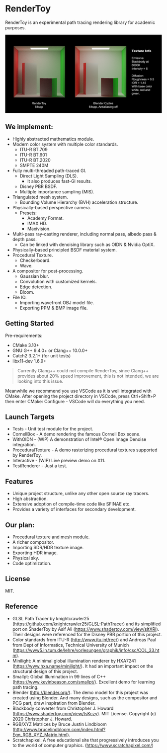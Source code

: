 # RenderToy
RenderToy is an experimental path tracing rendering library for academic purposes.

![comparison](./docs/comparison.png)

## We implement:
* Highly abstracted mathematics module.
* Modern color system with multiple color standards.
    * ITU-R BT.709
    * ITU-R BT.601
    * ITU-R BT.2020
    * SMPTE 240M
* Fully multi-threaded path-traced GI.
    * Direct Light Sampling (DLS).
        * It also produces fast-GI results.
    * Disney PBR BSDF.
    * Multiple importance sampling (MIS).
* Triangulated mesh system.
    * Bounding Volume Hierarchy (BVH) acceleration structure.
* Physically-based perspective camera.
    * Presets:
        * Academy Format.
        * IMAX HD.
        * Maxivision.
* Multi-pass ray-casting renderer, including normal pass, albedo pass & depth pass.
    * Can be linked with denoising library such as OIDN & Nvidia OptiX.
* Physically-based principled BSDF material system.
* Procedural Texture.
    * Checkerboard.
    * Wave.
* A compositor for post-processing.
    * Gaussian blur.
    * Convolution with customized kernels.
    * Edge detection.
    * Bloom.
* File IO.
    * Importing wavefront OBJ model file.
    * Exporting PPM & BMP image file.

## Getting Started
Pre-requirements:
* CMake 3.10+
* GNU G++ 9.4.0+ or Clang++ 10.0.0+
* Catch2 3.2.1+ (for unit tests)
* libx11-dev 1.6.9+
> Currently Clang++ could not compile RenderToy, since Clang++ provides about 20% speed improvement, this is not intended, we are looking into this issue.

Meanwhile we recommend you use VSCode as it is well integrated with CMake. After opening the project directory in VSCode, press Ctrl+Shift+P then enter CMake: Configure - VSCode will do everything you need.

## Launch Targets
* Tests - Unit test module for the project.
* CornellBox - A demo rendering the famous Cornell Box scene.
* WithOIDN - (WIP) A demonstration of Intel® Open Image Denoise integration.
* ProceduralTexture - A demo rasterizing procedural textures supported by RenderToy.
* Interactive - (WIP) Live preview demo on X11.
* TestRenderer - Just a test.

## Features
* Unique project structure, unlike any other open source ray tracers.
* High abstraction.
* Extensive adoption of compile-time code like SFINAE etc.
* Provides a variety of interfaces for secondary development.

## Our plan:
* Procedural texture and mesh module.
* A richer compositor.
* Importing SDR/HDR texture image.
* Exporting HDR image.
* Physical sky.
* Code optimization.

## License
MIT.

## Reference
* GLSL Path Tracer by knightcrawler25 (https://github.com/knightcrawler25/GLSL-PathTracer) and its simplified port on ShaderToy by Asif Ali (https://www.shadertoy.com/view/sltXRl). Their designs were referenced for the Disney PBR portion of this project.
* Color standards from ITU-R (http://www.itu.int/rec/) and Andreas Paul from Dept of Informatics,  Technical University of Munich (https://www5.in.tum.de/lehre/vorlesungen/graphik/info/csc/COL_33.htm).
* Minilight: A minimal global illumination renderer by HXA7241 (https://www.hxa.name/minilight/). It had an important impact on the structural design of this project.
* Smallpt: Global Illumination in 99 lines of C++ (https://www.kevinbeason.com/smallpt/). Excellent demo for learning path tracing.
* Blender (http://blender.org/). The demo model for this project was created using Blender. And many designs, such as the compositor and PCG part, draw inspiration from Blender.
* Blackbody converter from Christopher J. Howard (https://www.shadertoy.com/view/tsKczy). MIT License. Copyright (c) 2020 Christopher J. Howard.
* RGB/XYZ Matrices by Bruce Justin Lindbloom (http://www.brucelindbloom.com/index.html?Eqn_RGB_XYZ_Matrix.html).
* Scratchapixel: A free educational site that progressively introduces you to the world of computer graphics. (https://www.scratchapixel.com/)
